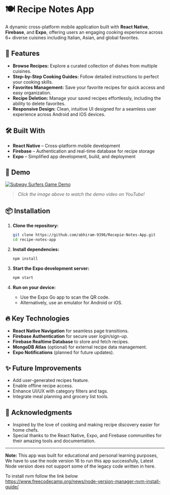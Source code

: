 

# 🍽️ Recipe Notes App

A dynamic cross-platform mobile application built with **React Native**, **Firebase**, and **Expo**, offering users an engaging cooking experience across 6+ diverse cuisines including Italian, Asian, and global favorites.

## 🚀 Features

- **Browse Recipes:** Explore a curated collection of dishes from multiple cuisines.
- **Step-by-Step Cooking Guides:** Follow detailed instructions to perfect your cooking skills.
- **Favorites Management:** Save your favorite recipes for quick access and easy organization.
- **Recipe Deletion:** Manage your saved recipes effortlessly, including the ability to delete favorites.
- **Responsive Design:** Clean, intuitive UI designed for a seamless user experience across Android and iOS devices.

## 🛠️ Built With

- **React Native** – Cross-platform mobile development
- **Firebase** – Authentication and real-time database for recipe storage
- **Expo** – Simplified app development, build, and deployment

## 📸 Demo

[![Subway Surfers Game Demo](https://img.youtube.com/vi/PmLRaYeBCHU/hqdefault.jpg)](https://youtu.be/PmLRaYeBCHU)

> _Click the image above to watch the demo video on YouTube!_

## 📦 Installation

1. **Clone the repository:**
   ```bash
   git clone https://github.com/abhiram-9396/Recepie-Notes-App.git
   cd recipe-notes-app
   ```

2. **Install dependencies:**
   ```bash
   npm install
   ```

3. **Start the Expo development server:**
   ```bash
   npm start
   ```

4. **Run on your device:**
   - Use the Expo Go app to scan the QR code.
   - Alternatively, use an emulator for Android or iOS.

## 🔥 Key Technologies

- **React Native Navigation** for seamless page transitions.
- **Firebase Authentication** for secure user login/sign-up.
- **Firebase Realtime Database** to store and fetch recipes.
- **MongoDB Atlas** (optional) for external recipe data management.
- **Expo Notifications** (planned for future updates).

## ✨ Future Improvements

- Add user-generated recipes feature.
- Enable offline recipe access.
- Enhance UI/UX with category filters and tags.
- Integrate meal planning and grocery list tools.

## 🙌 Acknowledgments

- Inspired by the love of cooking and making recipe discovery easier for home chefs.
- Special thanks to the React Native, Expo, and Firebase communities for their amazing tools and documentation.

---

**Note:** This app was built for educational and personal learning purposes, We have to use the node version 16 to run this app successfully,
Latest Node version does not support some of the legacy code written in here.

To install nvm follow the link below
https://www.freecodecamp.org/news/node-version-manager-nvm-install-guide/
